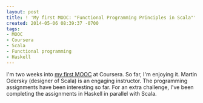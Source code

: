 ```yaml
---
layout: post
title: ! 'My first MOOC: "Functional Programming Principles in Scala"'
created: 2014-05-06 08:39:37 -0700
tags:
- MOOC
- Coursera
- Scala
- Functional programming
- Haskell
---
```

I'm two weeks into [my first MOOC](https://class.coursera.org/progfun-004) at
Coursera. So far, I'm enjoying it. Martin Odersky (designer of Scala) is an
engaging instructor. The programming assignments have been interesting so far.
For an extra challenge, I've been completing the assignments in Haskell in
parallel with Scala.

